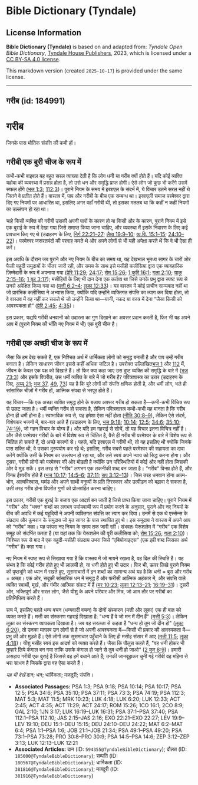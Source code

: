 # Bible Dictionary (Tyndale)

## License Information

**Bible Dictionary (Tyndale)** is based on and adapted from: _Tyndale Open Bible Dictionary_, [Tyndale House Publishers](https://tyndaleopenresources.com/), 2023, which is licensed under a [CC BY-SA 4.0 license](https://creativecommons.org/licenses/by-sa/4.0/legalcode.en).

This markdown version (created `2025-10-17`) is provided under the same license.



--------------------------------

## गरीब (id: 184991)

गरीब
====

जिनके पास भौतिक संपत्ति की कमी हों।

गरीबी एक बुरी चीज के रूप में
----------------------------

कभी\-कभी बाइबल यह बहुत सरल व्याख्या देती है कि लोग धनी या गरीब क्यों होते हैं। यदि कोई व्यक्ति यहोवा की व्यवस्था में प्रसन्न होता है, तो उसे धन और समृद्धि प्राप्त होगी। ऐसे लोग जो कुछ भी करेंगे उसमें सफल होंगे ([भज 1:3](https://ref.ly/Ps1:3); [112:3](https://ref.ly/Ps112:3))। पुराने नियम के समय में इस्राएल के संदर्भ में, ये विचार उतने सरल नहीं थे जितने वे प्रतीत होते हैं। वास्तव में, पाप और गरीबी के बीच एक सम्बन्ध था। इस्राएली समाज परमेश्वर द्वारा दिए गए नियमों पर आधारित था, इसलिए अगर वहाँ गरीबी थी, तो इसका मतलब था कि कहीं न कहीं नियमों का उल्लंघन हो रहा था।

चाहे किसी व्यक्ति की गरीबी उसकी अपनी पापों के कारण हो या किसी और के कारण, पुराने नियम में इसे एक बुराई के रूप में देखा गया जिसे समाप्त किया जाना चाहिए, और व्यवस्था में इसके निवारण के लिए कई प्रावधान किए गए थे (उदाहरण के लिए, [निर्ग 22:21–27](https://ref.ly/Exod22:21-Exod22:27); [लैव्य 19:9–10](https://ref.ly/Lev19:9-Lev19:10); [व्य.वि. 15:1–15](https://ref.ly/Deut15:1-Deut15:15); [24:10–22](https://ref.ly/Deut24:10-Deut24:22))। परमेश्वर जरूरतमंदों की परवाह करते थे और अपने लोगों से भी यही अपेक्षा करते थें कि वे भी ऐसा ही करें।

इस अवधि के दौरान जब पुराने और नए नियम के बीच का समय था, यह देखभाल भूमध्य सागर के चारों ओर फैली यहूदी समुदायों के भीतर जारी रही, और समय के साथ इसे मसीही कलीसिया द्वारा एक व्यावहारिक ज़िम्मेदारी के रूप में अपनाया गया ([प्रेरि 11:29](https://ref.ly/Acts11:29); [24:17](https://ref.ly/Acts24:17); [रोम 15:26](https://ref.ly/Rom15:26); [1 कुरि 16:1](https://ref.ly/1Cor16:1); [गला 2:10](https://ref.ly/Gal2:10); [याकू 2:15–16](https://ref.ly/Jas2:15-Jas2:16); [1 यूह 3:17](https://ref.ly/1John3:17)); मसीहियों के लिए भी दान देना एक कर्तव्य था जिसे उनके प्रभु द्वारा स्पष्ट रूप से उनसे अपेक्षित किया गया था ([मत्ती 6:2–4](https://ref.ly/Matt6:2-Matt6:4); [लूका 12:33](https://ref.ly/Luke12:33))। यह वास्तव में कोई प्राचीन साम्यवाद नहीं था जो प्रारंभिक कलीसिया ने अभ्यास किया, क्योंकि यदि उन्होंने व्यक्तिगत संपत्ति का त्याग कर दिया होता, तो वे वास्तव में वह नहीं कर सकते थे जो उन्होंने किया था—यानी, नकद या वस्त्र में देना “जैसा किसी को आवश्यकता हो” ([प्रेरि 2:45](https://ref.ly/Acts2:45); [4:35](https://ref.ly/Acts4:35))।

इस प्रकार, यद्यपि गरीबी धनवानों को उदारता का गुण दिखाने का अवसर प्रदान करती है, फिर भी यह अपने आप में (पुराने नियम की भाँति नए नियम में भी) एक बुरी चीज है।

गरीबी एक अच्छी चीज के रूप में
-----------------------------

जैसा कि हम देख सकते हैं, एक निश्चित अर्थ में धार्मिकता लोगों को समृद्ध बनाती है और पाप उन्हें गरीब बनाता है। लेकिन साधारण जीवन इससे कहीं अधिक जटिल है। उपरोक्त उल्लिखित[भज 1](https://ref.ly/Ps1:1-Ps1:6) और [112](https://ref.ly/Ps112:1-Ps112:10) में, जीवन के केवल एक पक्ष को दिखाते हैं। तो फिर क्या कहा जाए उस दुष्ट व्यक्ति की समृद्धि के बारे में ([भज 73:3](https://ref.ly/Ps73:3)) और इसके विपरीत, उस धर्मी व्यक्ति के बारे में जो गरीब है? पवित्रशास्त्र का उत्तर (उदाहरण के लिए, [अय्यू 21](https://ref.ly/Job21:1-Job21:34); [भज 37](https://ref.ly/Ps37:1-Ps37:40), [49](https://ref.ly/Ps49:1-Ps49:20), [73](https://ref.ly/Ps73:1-Ps73:28)) यह है कि बुरे लोगों की संपत्ति क्षणिक होती है, और धर्मी लोग, भले ही सांसारिक चीज़ों में गरीब हों, आत्मिक संपदा से भरपूर होते हैं।

यह विचार—कि एक अच्छा व्यक्ति समृद्ध होने के बजाय अक्सर गरीब हो सकता है—कभी\-कभी विचित्र रूप से उलट जाता है। धर्मी व्यक्ति गरीब हो सकता है, लेकिन पवित्रशास्त्र कभी\-कभी यह मानता है कि गरीब होना ही धर्मी होना है। स्वाभाविक रूप से, यह हमेशा ऐसा नहीं होता ([नीति 30:8–9](https://ref.ly/Prov30:8-Prov30:9)), लेकिन ऐसे संदर्भ, विशेषकर भजनों में, बार\-बार आते हैं (उदाहरण के लिए, [भज 9:18](https://ref.ly/Ps9:18); [10:14](https://ref.ly/Ps10:14); [12:5](https://ref.ly/Ps12:5); [34:6](https://ref.ly/Ps34:6); [35:10](https://ref.ly/Ps35:10); [74:19](https://ref.ly/Ps74:19)), जो गहन विचार के योग्य हैं। और यदि हम गहराई से सोचें, तो यह विचार इतना विचित्र नहीं है। और जैसे परमेश्वर गरीबों के बारे में विशेष रूप से चिंतित है, वैसे ही गरीब भी परमेश्वर के बारे में विशेष रूप से चिंतित हो सकते हैं, दो अच्छे कारणों से। पहले, यदि इस्राएल में गरीबी थी, तो वह इसलिए थी क्योंकि जिनके पास शक्ति थी, वे उसका दुरुपयोग कर रहे थे; इसलिए, गरीब सबसे पहले परमेश्वर की सहायता का दावा करेंगे क्योंकि उसी के नियम का उल्लंघन हो रहा था, और उसे स्वयं अपने न्याय को सिद्ध करना होगा। और दूसरा, गरीबी लोगों को परमेश्वर की ओर मोड़ती है क्योंकि उन परिस्थितियों में कोई और नहीं होता जिसकी ओर वे मुड़ सकें। इस तरह से "गरीब" लगभग एक तकनीकी शब्द बन जाता है। "गरीब" विनम्र होते हैं, और विनम्र ईश्वरीय होते हैं ([भज 10:17](https://ref.ly/Ps10:17); [14:5–6](https://ref.ly/Ps14:5-Ps14:6); [37:11](https://ref.ly/Ps37:11); [सप 3:12–13](https://ref.ly/Zeph3:12-Zeph3:13))। जिस तरह धनवान होना आत्म\-भोग, आत्मविश्वास, घमंड और अपने साथी मनुष्यों के प्रति तिरस्कार और उत्पीड़न को बढ़ावा दे सकता है, उसी तरह गरीब होना विपरीत गुणों को प्रोत्साहित करना चाहिए।

इस प्रकार, गरीबी एक बुराई के बजाय एक आदर्श बन जाती है जिसे प्राप्त किया जाना चाहिए। पुराने नियम में "गरीब" और "भक्त" शब्दों का लगभग पर्यायवाची रूप में प्रयोग करने के अनुसार, पुराने और नए नियमों के बीच की अवधि में कई यहूदियों ने अपनी व्यक्तिगत संपत्ति का त्याग कर दिया। उनमें से एक थे एस्सेन्स के संप्रदाय और कुमरान के समुदाय जो मृत सागर के पास स्थापित हुए थे। इस समुदाय ने वास्तव में अपने आप को “गरीब” कहा। यह परंपरा नए नियम के समय तक जारी रही। संभवतः येरूशलेम में “गरीब” एक विशेष समूह को संदर्भित करता है (या यहां तक कि येरूशलेम की पूरी कलीसिया को; [रोम 15:26](https://ref.ly/Rom15:26); [गला 2:10](https://ref.ly/Gal2:10))। निश्चित रूप से बाद में एक यहूदी\-मसीही संप्रदाय उभरा जिसे “एबियोनाइट्स” (एक इब्री शब्द जिसका अर्थ “गरीब” है) कहा गया।

नए नियम में स्पष्ट रूप से सिखाया गया है कि वास्तव में जो मायने रखता है, वह दिल की स्थिति है। यह संभव है कि कोई गरीब होते हुए भी लालची हो, या धनी होते हुए भी उदार। फिर भी, ऊपर लिखे पुराने नियम की पृष्ठभूमि को ध्यान में रखते हुए, सुसमाचारों में इन शब्दों का सामान्य अर्थ यह है कि धनी \= बुरा और गरीब \= अच्छा। एक ओर, सदूकी सांसारिक धन में समृद्ध हैं और फरीसी आत्मिक अहंकार में, और संपत्ति वाले व्यक्ति स्वार्थी, मूर्ख, और गंभीर आत्मिक संकट में हैं ([मर 10:23](https://ref.ly/Mark10:23); [लूका 12:13–21](https://ref.ly/Luke12:13-Luke12:21); [16:19–31](https://ref.ly/Luke16:19-Luke16:31))। दूसरी ओर, भक्तिपूर्ण और सरल लोग, जैसे यीशु के अपने परिवार और मित्र, जो आम तौर पर गरीबों का प्रतिनिधित्व करते हैं।

सच में, इसलिए पहले धन्य वचन (धन्यवादी वचन) के दोनों संस्करण (मत्ती और लूका) एक ही बात को व्यक्त करते हैं। मत्ती का संस्करण गहराई दिखाता है: "धन्य हैं वे जो मन में दीन हैं" ([मत्ती 5:3](https://ref.ly/Matt5:3))। लेकिन लूका का संस्करण व्यापकता दिखाता है। जब वह सरलता से कहता है "धन्य हो तुम जो दीन हो" ([लूका 6:20](https://ref.ly/Luke6:20)), तो उनका मतलब उन लोगों से है जो अपनी आवश्यकता में—किसी भी प्रकार की आवश्यकता में—प्रभु की ओर मुड़ते हैं। ऐसे लोगों तक सुसमाचार पहुँचाने के लिए ही मसीह संसार में आए ([मत्ती 11:5](https://ref.ly/Matt11:5); [लूका 4:18](https://ref.ly/Luke4:18))। यीशु मसीह स्वयं इस आदर्श को व्यक्त करते हैं। जैसा कि पौलुस कहते हैं, "वह धनी होकर भी तुम्हारे लिये कंगाल बन गया ताकि उसके कंगाल हो जाने से तुम धनी हो जाओ" ([2 कुर 8:9](https://ref.ly/2Cor8:9))। हमारी असहाय गरीबी एक बुराई है जिससे वह हमें बचाने आते हैं; उनकी जानबूझकर चुनी गई गरीबी वह महिमा से भरा साधन है जिसके द्वारा वह ऐसा करते हैं।

*यह भी देखें* दान; धन; धार्मिकता; मज़दूरी; संपत्ति।

* **Associated Passages:** PSA 1:3; PSA 9:18; PSA 10:14; PSA 10:17; PSA 12:5; PSA 34:6; PSA 35:10; PSA 37:11; PSA 73:3; PSA 74:19; PSA 112:3; MAT 5:3; MAT 11:5; MRK 10:23; LUK 4:18; LUK 6:20; LUK 12:33; ACT 2:45; ACT 4:35; ACT 11:29; ACT 24:17; ROM 15:26; 1CO 16:1; 2CO 8:9; GAL 2:10; 1JN 3:17; LUK 16:19–LUK 16:31; PSA 37:1–PSA 37:40; PSA 112:1–PSA 112:10; JAS 2:15–JAS 2:16; EXO 22:21–EXO 22:27; LEV 19:9–LEV 19:10; DEU 15:1–DEU 15:15; DEU 24:10–DEU 24:22; MAT 6:2–MAT 6:4; PSA 1:1–PSA 1:6; JOB 21:1–JOB 21:34; PSA 49:1–PSA 49:20; PSA 73:1–PSA 73:28; PRO 30:8–PRO 30:9; PSA 14:5–PSA 14:6; ZEP 3:12–ZEP 3:13; LUK 12:13–LUK 12:21
* **Associated Articles:** दान (ID: `594355@TyndaleBibleDictionary`); दौलत (ID: `185000@TyndaleBibleDictionary`); सम्पति  (ID: `180567@TyndaleBibleDictionary`); धार्मिकता  (ID: `381816@TyndaleBibleDictionary`); मज़दूरी (ID: `381916@TyndaleBibleDictionary`)

